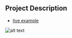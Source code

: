 ## Project Description

* [live example](https://learning-zone.github.io/website-templates/prosimii/)

![alt text](https://github.com/learning-zone/Website-Templates/blob/master/assets/prosimii.png "prosimii")
